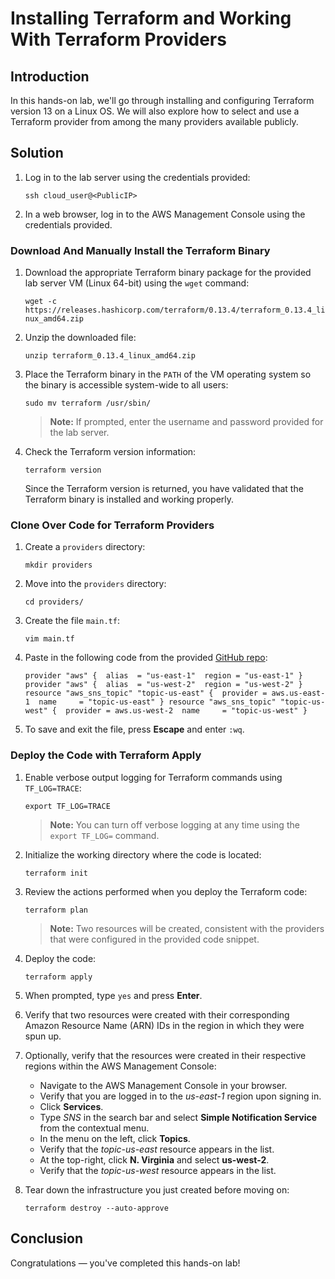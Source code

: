 # Installing Terraform and Working With Terraform Providers

## Introduction

In this hands-on lab, we'll go through installing and configuring Terraform version 13 on a Linux OS. We will also explore how to select and use a Terraform provider from among the many providers available publicly.

## Solution

1. Log in to the lab server using the credentials provided:

    ```ssh cloud_user@<PublicIP> ```

2. In a web browser, log in to the AWS Management Console using the credentials provided.

### Download And Manually Install the Terraform Binary

1. Download the appropriate Terraform binary package for the provided lab server VM (Linux 64-bit) using the `wget` command:

    ```wget -c https://releases.hashicorp.com/terraform/0.13.4/terraform_0.13.4_linux_amd64.zip ```

2. Unzip the downloaded file:

    `unzip terraform_0.13.4_linux_amd64.zip `

3. Place the Terraform binary in the `PATH` of the VM operating system so the binary is accessible system-wide to all users:

    `sudo mv terraform /usr/sbin/ `

    > **Note:** If prompted, enter the username and password provided for the lab server.

4. Check the Terraform version information:

    `terraform version `

    Since the Terraform version is returned, you have validated that the Terraform binary is installed and working properly.

### Clone Over Code for Terraform Providers

1. Create a `providers` directory:

    `mkdir providers `

2. Move into the `providers` directory:

    `cd providers/ `

3. Create the file `main.tf`:

    `vim main.tf `

4. Paste in the following code from the provided [GitHub repo](https://github.com/linuxacademy/content-hashicorp-certified-terraform-associate-foundations/blob/master/section3-hol1/main.tf):

    `provider "aws" {  alias  = "us-east-1"  region = "us-east-1" } provider "aws" {  alias  = "us-west-2"  region = "us-west-2" }  resource "aws_sns_topic" "topic-us-east" {  provider = aws.us-east-1  name     = "topic-us-east" } resource "aws_sns_topic" "topic-us-west" {  provider = aws.us-west-2  name     = "topic-us-west" } `

5. To save and exit the file, press **Escape** and enter `:wq`.

### Deploy the Code with Terraform Apply

1. Enable verbose output logging for Terraform commands using `TF_LOG=TRACE`:

    `export TF_LOG=TRACE `

    > **Note:** You can turn off verbose logging at any time using the `export TF_LOG=` command.

2. Initialize the working directory where the code is located:

    `terraform init `

3. Review the actions performed when you deploy the Terraform code:

    `terraform plan `

    > **Note:** Two resources will be created, consistent with the providers that were configured in the provided code snippet.

4. Deploy the code:

    `terraform apply `

5. When prompted, type `yes` and press **Enter**.

6. Verify that two resources were created with their corresponding Amazon Resource Name (ARN) IDs in the region in which they were spun up.

7. Optionally, verify that the resources were created in their respective regions within the AWS Management Console:

    - Navigate to the AWS Management Console in your browser.
    - Verify that you are logged in to the *us-east-1* region upon signing in.
    - Click **Services**.
    - Type *SNS* in the search bar and select **Simple Notification Service** from the contextual menu.
    - In the menu on the left, click **Topics**.
    - Verify that the *topic-us-east* resource appears in the list.
    - At the top-right, click **N. Virginia** and select **us-west-2**.
    - Verify that the *topic-us-west* resource appears in the list.

8. Tear down the infrastructure you just created before moving on:

    `terraform destroy --auto-approve `

## Conclusion

Congratulations — you've completed this hands-on lab!